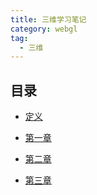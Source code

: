 ```yaml
---
title: 三维学习笔记
category: webgl
tag:
  - 三维
---
```


## 目录

- [定义](definition.md)

- [第一章](charpter1.md)

- [第二章](charpter2.md)

- [第三章](charpter3.md)
